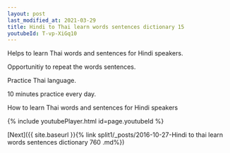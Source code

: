 ```yaml
---
layout: post
last_modified_at: 2021-03-29
title: Hindi to Thai learn words sentences dictionary 15 
youtubeId: T-vp-XiGq10
---
```

 
 
Helps to learn Thai words and sentences for Hindi speakers.

Opportunitiy to repeat the words sentences. 

Practice Thai language. 
 
10 minutes practice every day. 
 
How to learn Thai words and sentences for Hindi speakers 
 
{% include youtubePlayer.html id=page.youtubeId %}
 
 
[Next]({{ site.baseurl }}{% link  split1/_posts/2016-10-27-Hindi to thai learn words sentences dictionary 760 .md%})
 
